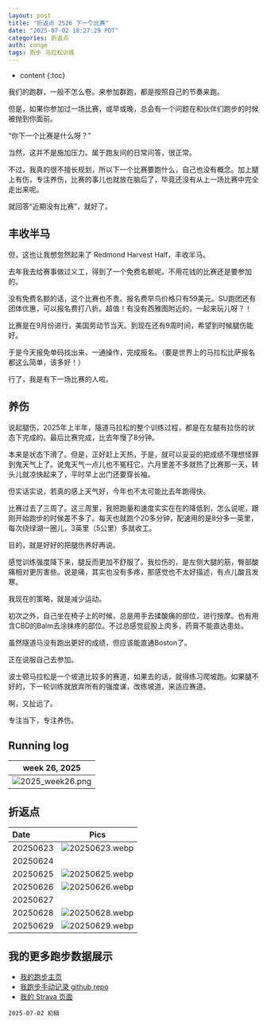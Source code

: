 ```yaml
---
layout: post
title: "折返点 2526 下一个比赛"
date: "2025-07-02 18:27:29 PDT"
categories: 折返点 
auth: conge
tags: 跑步 马拉松训练 
---
```

* content
{:toc}

我们的跑群，一般不怎么卷。来参加群跑，都是按照自己的节奏来跑。

但是，如果你参加过一场比赛，或早或晚，总会有一个问题在和伙伴们跑步的时候被抛到你面前。

“你下一个比赛是什么呀？”




当然，这并不是施加压力。属于跑友间的日常问答，很正常。

不过，我真的很不擅长规划，所以下一个比赛要跑什么，自己也没有概念。加上腿上有伤，专注养伤，比赛的事儿也就放在脑后了，毕竟还没有从上一场比赛中完全走出来呢。

就回答“近期没有比赛”，就好了。

## 丰收半马

但，这也让我想忽然起来了 Redmond Harvest Half，丰收半马。

去年我去给赛事做过义工，得到了一个免费名额呢。不用花钱的比赛还是要参加的。

没有免费名额的话，这个比赛也不贵。报名费早鸟价格只有59美元。SU跑团还有团体优惠，可以报名费打八折。超值！有没有西雅图附近的，一起来玩儿呀？！

比赛是在9月份进行，美国劳动节当天。到现在还有9周时间，希望到时候腿伤能好。

于是今天报免单码找出来，一通操作，完成报名。（要是世界上的马拉松比萨报名都这么简单，该多好！）

行了，我是有下一场比赛的人啦。

## 养伤

说起腿伤，2025年上半年，隧道马拉松的整个训练过程，都是在左腿有拉伤的状态下完成的。最后比赛完成，比去年慢了8分钟。

本来是状态下滑了。但是，正好赶上天热，于是，就可以妥妥的把成绩不理想怪罪到鬼天气上了。说鬼天气一点儿也不冤枉它，六月里差不多就热了比赛那一天，转头儿就凉快起来了，平时早上出门还要穿长袖。

但实话实说，若真的感上天气好，今年也不太可能比去年跑得快。

比赛过去了三周了。这三周里，我把跑量和速度实实在在的降低到，怎么说呢，跟刚开始跑步的时候差不多了。每天也就跑个20多分钟，配速用的是8分多一英里，每次绕绿湖一圈儿，3英里（5公里）多就收工。

目的，就是好好的把腿伤养好再说。

感觉训练强度降下来，腿反而更加不舒服了。我拉伤的，是左侧大腿的筋，臀部酸痛相对更厉害些。说是痛，其实也没有多疼，那感觉也不太好描述，有点儿酸且发寒。

我现在的策略，就是减少运动。

初次之外，自己坐在椅子上的时候，总是用手去揉酸痛的部位，进行按摩。也有用含CBD的Balm去涂抹疼的部位。不过总感觉屁股上肉多，药膏不能直达患处。

虽然隧道马没有跑出更好的成绩，但应该能直通Boston了。

正在说服自己去参加。

波士顿马拉松是一个坡道比较多的赛道，如果去的话，就得练习爬坡跑。如果腿不好的，下一轮训练就放弃所有的强度课，改练坡道，来适应赛道。

啊，又扯远了。

专注当下，专注养伤。

## Running log

|                             week 26, 2025                              |
| :--------------------------------------------------------------------: |
| ![2025_week26.png](https://s2.loli.net/2025/07/03/JfAtoZLSxUlQr62.png) |

## 折返点

| Date     |                                Pics                                   |
| :------- | :-------------------------------------------------------------------: |
| 20250623 | ![20250623.webp](https://s2.loli.net/2025/07/03/9JRrCkoKaEDunX6.webp) |
| 20250624 |  |
| 20250625 | ![20250625.webp](https://s2.loli.net/2025/07/03/p3cEgPLGqiBfx6w.webp) |
| 20250626 | ![20250626.webp](https://s2.loli.net/2025/07/03/SWkCxZXib3m9tFA.webp) |
| 20250627 |  |
| 20250628 | ![20250628.webp](https://s2.loli.net/2025/07/03/O4KaJqxodsLTuRe.webp) |
| 20250629 | ![20250629.webp](https://s2.loli.net/2025/07/03/CNB6k3D7L8UKEOr.webp) |

## 我的更多跑步数据展示

* [我的跑步主页](https://conge.livingwithfcs.org/running_page/)
* [我跑步手动记录 github repo](https://github.com/conge/RunningStreak)
* [我的 Strava 页面](https://www.strava.com/athletes/57680242)

```
2025-07-02 初稿
```
